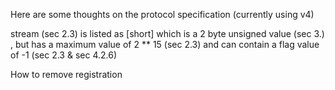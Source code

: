 

Here are some thoughts on the protocol specification (currently using v4)

stream (sec 2.3) is listed as [short] which is a 2 byte unsigned value (sec 3.) , but has a maximum value of
2 ** 15 (sec 2.3) and can contain a flag value of -1 (sec 2.3 & sec 4.2.6)

How to remove registration